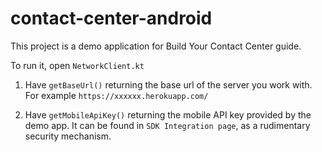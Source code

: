 # contact-center-android

This project is a demo application for Build Your Contact Center guide. 


To run it, open `NetworkClient.kt`

1. Have `getBaseUrl()` returning the base url of the server you work with. For example `https://xxxxxx.herokuapp.com/`

2. Have `getMobileApiKey()` returning the mobile API key provided by the demo app. It can be found in `SDK Integration page`, as a rudimentary security mechanism.  